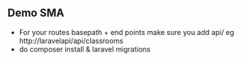 ## Demo SMA

- For your routes basepath + end points make sure you add api/ eg http://laravelapi/api/classrooms
- do composer install & laravel migrations
